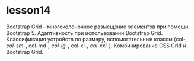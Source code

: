 # lesson14
Bootstrap Grid - многоколоночное размещение элементов при помощи Bootstrap 5. Адаптивность при использовании Bootstrap Grid. Классификация устройств по размеру, вспомогательные классы (col-*, col-sm-*, col-md-*, col-lg-*, col-xl-*, col-xxl-*). Комбинирование CSS Grid и Bootstrap Grid.
